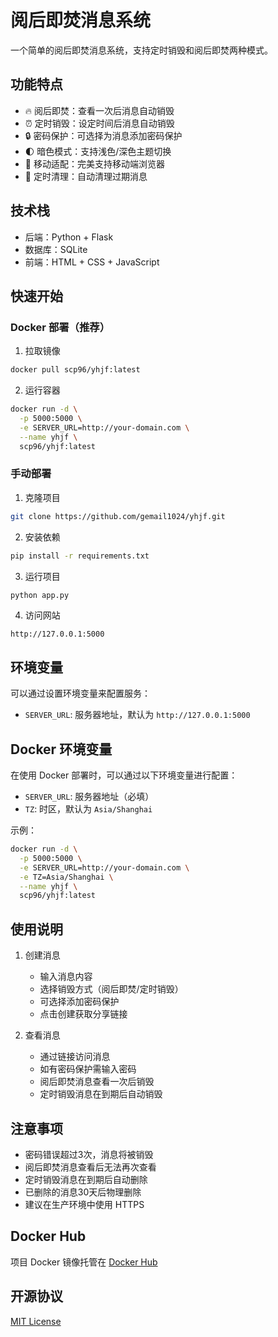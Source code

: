 # 阅后即焚消息系统

一个简单的阅后即焚消息系统，支持定时销毁和阅后即焚两种模式。

## 功能特点

- 🔥 阅后即焚：查看一次后消息自动销毁
- ⏰ 定时销毁：设定时间后消息自动销毁
- 🔒 密码保护：可选择为消息添加密码保护
- 🌓 暗色模式：支持浅色/深色主题切换
- 📱 移动适配：完美支持移动端浏览器
- 🔄 定时清理：自动清理过期消息

## 技术栈

- 后端：Python + Flask
- 数据库：SQLite
- 前端：HTML + CSS + JavaScript

## 快速开始

### Docker 部署（推荐）

1. 拉取镜像
```bash
docker pull scp96/yhjf:latest
```

2. 运行容器
```bash
docker run -d \
  -p 5000:5000 \
  -e SERVER_URL=http://your-domain.com \
  --name yhjf \
  scp96/yhjf:latest
```

### 手动部署

1. 克隆项目
```bash
git clone https://github.com/gemail1024/yhjf.git
```

2. 安装依赖
```bash
pip install -r requirements.txt
```

3. 运行项目
```bash
python app.py
```

4. 访问网站
```
http://127.0.0.1:5000
```

## 环境变量

可以通过设置环境变量来配置服务：

- `SERVER_URL`: 服务器地址，默认为 `http://127.0.0.1:5000`

## Docker 环境变量

在使用 Docker 部署时，可以通过以下环境变量进行配置：

- `SERVER_URL`: 服务器地址（必填）
- `TZ`: 时区，默认为 `Asia/Shanghai`

示例：
```bash
docker run -d \
  -p 5000:5000 \
  -e SERVER_URL=http://your-domain.com \
  -e TZ=Asia/Shanghai \
  --name yhjf \
  scp96/yhjf:latest
```

## 使用说明

1. 创建消息
   - 输入消息内容
   - 选择销毁方式（阅后即焚/定时销毁）
   - 可选择添加密码保护
   - 点击创建获取分享链接

2. 查看消息
   - 通过链接访问消息
   - 如有密码保护需输入密码
   - 阅后即焚消息查看一次后销毁
   - 定时销毁消息在到期后自动销毁

## 注意事项

- 密码错误超过3次，消息将被销毁
- 阅后即焚消息查看后无法再次查看
- 定时销毁消息在到期后自动删除
- 已删除的消息30天后物理删除
- 建议在生产环境中使用 HTTPS

## Docker Hub

项目 Docker 镜像托管在 [Docker Hub](https://hub.docker.com/r/scp96/yhjf)

## 开源协议

[MIT License](LICENSE)
